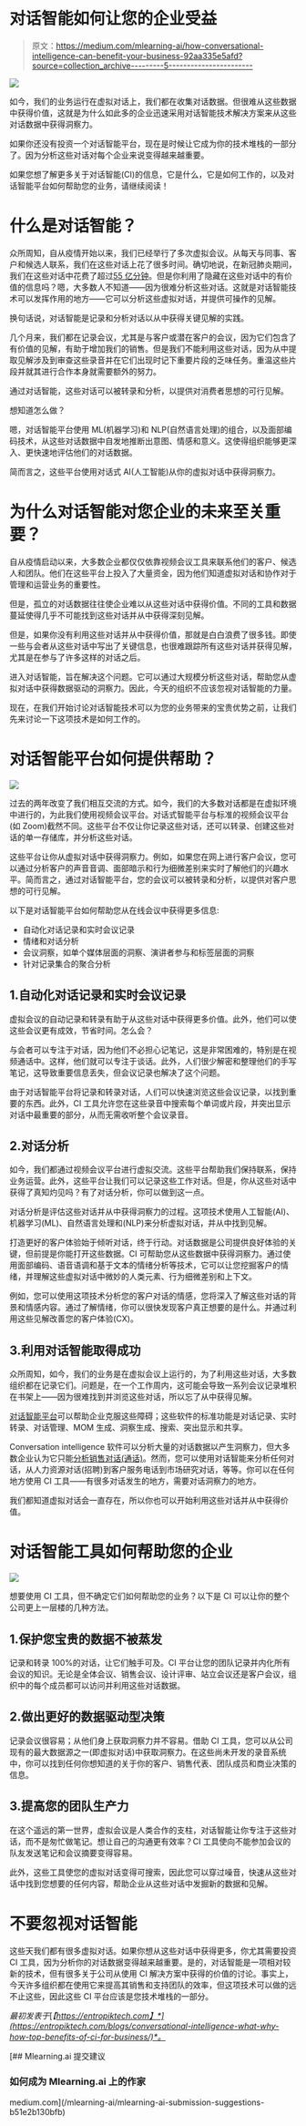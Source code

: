 # 对话智能如何让您的企业受益

> 原文：<https://medium.com/mlearning-ai/how-conversational-intelligence-can-benefit-your-business-92aa335e5afd?source=collection_archive---------5----------------------->

![](img/751479e38e7d3af557969db689af744c.png)

如今，我们的业务运行在虚拟对话上，我们都在收集对话数据。但很难从这些数据中获得价值，这就是为什么如此多的企业迅速采用对话智能技术解决方案来从这些对话数据中获得洞察力。

如果你还没有投资一个对话智能平台，现在是时候让它成为你的技术堆栈的一部分了。因为分析这些对话对每个企业来说变得越来越重要。

如果您想了解更多关于对话智能(CI)的信息，它是什么，它是如何工作的，以及对话智能平台如何帮助您的业务，请继续阅读！

# 什么是对话智能？

众所周知，自从疫情开始以来，我们已经举行了多次虚拟会议。从每天与同事、客户和候选人联系，我们在这些对话上花了很多时间。确切地说，在新冠肺炎期间，我们在这些对话中花费了超过[55 亿分钟](https://www.entrepreneur.com/article/353419)。但是你利用了隐藏在这些对话中的有价值的信息吗？嗯，大多数人不知道——因为很难分析这些对话。这就是对话智能技术可以发挥作用的地方——它可以分析这些虚拟对话，并提供可操作的见解。

换句话说，对话智能是记录和分析对话以从中获得关键见解的实践。

几个月来，我们都在记录会议，尤其是与客户或潜在客户的会议，因为它们包含了有价值的见解，有助于增加我们的销售。但是我们不能利用这些对话，因为从中提取见解涉及到审查这些录音并在它们出现时记下重要片段的乏味任务。重温这些片段并就其进行合作本身就需要额外的努力。

通过对话智能，这些对话可以被转录和分析，以提供对消费者思想的可行见解。

想知道怎么做？

嗯，对话智能平台使用 ML(机器学习)和 NLP(自然语言处理)的组合，以及面部编码技术，从这些对话数据中自发地推断出意图、情感和意义。这使得组织能够更深入、更快速地评估他们的对话数据。

简而言之，这些平台使用对话式 AI(人工智能)从你的虚拟对话中获得洞察力。

# 为什么对话智能对您企业的未来至关重要？

自从疫情启动以来，大多数企业都仅仅依靠视频会议工具来联系他们的客户、候选人和团队。他们在这些平台上投入了大量资金，因为他们知道虚拟对话和协作对于管理和运营业务的重要性。

但是，孤立的对话数据往往使企业难以从这些对话中获得价值。不同的工具和数据蔓延使得几乎不可能找到这些对话并从中获得深刻见解。

但是，如果你没有利用这些对话并从中获得价值，那就是白白浪费了很多钱。即使一些与会者从这些对话中写出了关键信息，也很难跟踪所有这些对话并获得见解，尤其是在参与了许多这样的对话之后。

进入对话智能，旨在解决这个问题。它可以通过大规模分析这些对话，帮助您从虚拟对话中获得数据驱动的洞察力。因此，今天的组织不应该忽视对话智能的力量。

现在，在我们开始讨论对话智能技术可以为您的业务带来的宝贵优势之前，让我们先来讨论一下这项技术是如何工作的。

# 对话智能平台如何提供帮助？

![](img/093b5bad3d596afc0f8de04db9d1ebcd.png)

过去的两年改变了我们相互交流的方式。如今，我们的大多数对话都是在虚拟环境中进行的，为此我们使用视频会议平台。对话式智能平台与标准的视频会议平台(如 Zoom)截然不同。这些平台不仅让你记录这些对话，还可以转录、创建这些对话的单一存储库，并分析这些对话。

这些平台让你从虚拟对话中获得洞察力。例如，如果您在网上进行客户会议，您可以通过分析客户的声音音调、面部暗示和行为细微差别来实时了解他们的兴趣水平。简而言之，通过对话智能平台，您的会议可以被转录和分析，以提供对客户思想的可行见解。

以下是对话智能平台如何帮助您从在线会议中获得更多信息:

*   自动化对话记录和实时会议记录
*   情绪和对话分析
*   会议洞察，如单个媒体层面的洞察、演讲者参与和标签层面的洞察
*   针对记录集合的聚合分析

## 1.自动化对话记录和实时会议记录

虚拟会议的自动记录和转录有助于从这些对话中获得更多价值。此外，他们可以使这些会议更有成效，节省时间。怎么会？

与会者可以专注于对话，因为他们不必担心记笔记，这是非常困难的，特别是在视频通话中。这样，他们就可以专注于谈话。此外，人们很少解密和整理他们的手写笔记，这导致重要信息丢失，但会议记录也解决了这个问题。

由于对话智能平台将记录和转录对话，人们可以快速浏览这些会议记录，以找到重要的东西。此外，CI 工具允许您在这些录音中搜索每个单词或片段，并突出显示对话中最重要的部分，从而无需收听整个会议录音。

## 2.对话分析

如今，我们都通过视频会议平台进行虚拟交流。这些平台帮助我们保持联系，保持业务运营。此外，这些平台让我们可以记录这些工作对话。但是，你从这些对话中获得了真知灼见吗？有了对话分析，你可以做到这一点。

对话分析是评估这些对话并从中获得洞察力的过程。这项技术使用人工智能(AI)、机器学习(ML)、自然语言处理和(NLP)来分析虚拟对话，并从中找到见解。

打造更好的客户体验始于倾听对话，终于行动。对话数据是公司提供良好体验的关键，但前提是你能打开这些数据。CI 可帮助您从这些数据中获得洞察力。通过使用面部编码、语音语调和基于文本的情绪分析等技术，它可以让您挖掘客户的情绪，并理解这些虚拟对话中微妙的人类元素、行为细微差别和上下文。

例如，您可以使用这项技术分析您的客户对话的情感，您将深入了解这些对话的背景和情感内容。通过了解情绪，你可以很快发现客户真正想要的是什么。并通过利用这些见解改善您的客户体验(CX)。

## 3.利用对话智能取得成功

众所周知，如今，我们的业务是在虚拟会议上运行的，为了利用这些对话，大多数组织都在记录它们。问题是，在一个工作周内，这可能会导致一系列会议记录堆积在书架上——因为很难找到并浏览这些对话，所以忘了从中获得见解。

[对话智能平台](https://entropiktech.com/decode/)可以帮助企业克服这些障碍；这些软件的标准功能是对话记录、实时转录、对话管理、MOM 生成、洞察生成、搜索、突出显示和共享。

Conversation intelligence 软件可以分析大量的对话数据以产生洞察力，但大多数企业认为它只能[分析销售对话(通话)](https://entropiktech.com/whitepapers/conversational-intelligence-in-sales-how-ci-is-helping-sales-teams/)。然而，您可以使用对话智能来分析任何对话，从人力资源对话(招聘)到客户服务电话到市场研究对话，等等。你可以在任何地方使用 CI 工具——有很多对话发生的地方，需要对话洞察力的地方。

我们都知道虚拟对话会一直存在，所以你也可以开始利用这些对话并从中获得价值。

# 对话智能工具如何帮助您的企业

![](img/6f53796f662fe1d7d27d06a5c5871dd2.png)

想要使用 CI 工具，但不确定它们如何帮助您的业务？以下是 CI 可以让你的整个公司更上一层楼的几种方法。

## 1.保护您宝贵的数据不被蒸发

记录和转录 100%的对话，让它们触手可及。CI 平台让您的团队记录并内化所有会议的知识。无论是全体会议、销售会议、设计评审、站立会议还是客户会议，组织中的每个成员都可以访问并利用这些对话数据。

## 2.做出更好的数据驱动型决策

记录会议很容易；从他们身上获取洞察力并不容易。借助 CI 工具，您可以从公司现有的最大数据源之一(即虚拟对话)中获取洞察力。在这些尚未开发的录音系统中，你可以找到任何你想知道的关于你的客户、销售代表、团队成员和商业决策的信息。

## 3.提高您的团队生产力

在这个遥远的第一世界，虚拟会议是人类合作的支柱，对话智能让你专注于这些对话，而不是匆忙做笔记。想让自己的沟通更有效率？CI 工具使向不能参加会议的队友发送笔记和会议摘要变得容易。

此外，这些工具使您的虚拟对话变得可搜索，因此您可以穿过噪音，快速从这些对话中找到您想要的任何内容，帮助企业从这些对话中发掘新的数据和见解。

# 不要忽视对话智能

这些天我们都有很多虚拟对话。如果你想从这些对话中获得更多，你尤其需要投资 CI 工具，因为分析你的对话数据变得越来越重要。是的，对话智能是一项相对较新的技术，但有很多关于公司从使用 CI 解决方案中获得的价值的讨论。事实上，今天许多组织都在使用它来提高其销售和支持团队的效率，但这项技术可以做的远不止这些，因此这些 CI 平台应该是您技术堆栈的一部分。

*最初发表于*[*【https://entropiktech.com】*](https://entropiktech.com/blogs/conversational-intelligence-what-why-how-top-benefits-of-ci-for-business/)*。*

[](/mlearning-ai/mlearning-ai-submission-suggestions-b51e2b130bfb) [## Mlearning.ai 提交建议

### 如何成为 Mlearning.ai 上的作家

medium.com](/mlearning-ai/mlearning-ai-submission-suggestions-b51e2b130bfb)
